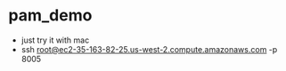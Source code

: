 # pam_demo


- just try it with mac
- ssh root@ec2-35-163-82-25.us-west-2.compute.amazonaws.com -p 8005